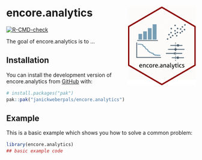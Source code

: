 
<!-- README.md is generated from README.Rmd. Please edit that file -->

# encore.analytics <img src="./man/figures/encore.analytics_hexagon.png" align="right" width="180"/>

<!-- badges: start -->

[![R-CMD-check](https://github.com/janickweberpals/encore.analytics/actions/workflows/R-CMD-check.yaml/badge.svg)](https://github.com/janickweberpals/encore.analytics/actions/workflows/R-CMD-check.yaml)

<!-- badges: end -->

The goal of encore.analytics is to …

## Installation

You can install the development version of encore.analytics from
[GitHub](https://github.com/) with:

``` r
# install.packages("pak")
pak::pak("janickweberpals/encore.analytics")
```

## Example

This is a basic example which shows you how to solve a common problem:

``` r
library(encore.analytics)
## basic example code
```
